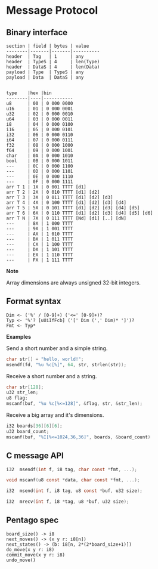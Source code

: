 # Message Protocol


## Binary interface

```
section | field | bytes | value
--------|-------|-------|----------
header  | Tag   | 1     | any
header  | TypeS | 4     | len(Type)
header  | DataS | 4     | len(Data)
payload | Type  | TypeS | any
payload | Data  | DataS | any


type    |hex |bin
--------|----|-----------
u8      | 00 | 0 000 0000
u16     | 01 | 0 000 0001
u32     | 02 | 0 000 0010
u64     | 03 | 0 000 0011
i8      | 04 | 0 000 0100
i16     | 05 | 0 000 0101
i32     | 06 | 0 000 0110
i64     | 07 | 0 000 0111
f32     | 08 | 0 000 1000
f64     | 09 | 0 000 1001
char    | 0A | 0 000 1010
bool    | 0B | 0 000 1011
---     | 0C | 0 000 1100
---     | 0D | 0 000 1101
---     | 0E | 0 000 1110
---     | 0F | 0 000 1111
arr T 1 | 1X | 0 001 TTTT [d1]                         
arr T 2 | 2X | 0 010 TTTT [d1] [d2]                    
arr T 3 | 3X | 0 011 TTTT [d1] [d2] [d3]               
arr T 4 | 4X | 0 100 TTTT [d1] [d2] [d3] [d4]          
arr T 5 | 5X | 0 101 TTTT [d1] [d2] [d3] [d4] [d5]     
arr T 6 | 6X | 0 110 TTTT [d1] [d2] [d3] [d4] [d5] [d6]
arr T N | 7X | 0 111 TTTT [Nd] [d1] [..] [dN]          
---     | 8X | 1 000 TTTT
---     | 9X | 1 001 TTTT
---     | AX | 1 010 TTTT
---     | BX | 1 011 TTTT
---     | CX | 1 100 TTTT
---     | DX | 1 101 TTTT
---     | EX | 1 110 TTTT
---     | FX | 1 111 TTTT
```

**Note**

Array dimensions are always unsigned 32-bit integers.


## Format syntax

```peg
Dim <- ('%' / [0-9]+) ('<=' [0-9]+)?
Typ <- '%'? [uUiIfFcb] ('[' Dim (',' Dim)* ']')?
Fmt <- Typ*
```

**Examples**

Send a short number and a simple string.

```c
char str[] = "hello, world!";
msendf(fd, "%u %c[%]", 64, str, strlen(str));
```

Receive a short number and a string.

```c
char str[128];
u32 str_len;
u8 flag;
mscanf(buf, "%u %c[%<=128]", &flag, str, &str_len);
```

Receive a big array and it's dimensions.

```c
i32 boards[36][6][6];
u32 board_count;
mscanf(buf, "%I[%<=1024,36,36]", boards, &board_count)
```


## C message API

```c
i32  msendf(int f, i8 tag, char const *fmt, ...);

void mscanf(u8 const *data, char const *fmt, ...);

i32  msend(int f, i8 tag, u8 const *buf, u32 size);

i32  mrecv(int f, i8 *tag, u8 *buf, u32 size);
```

## Pentago spec

```
board_size() -> i8
next_moves() -> (x y r: i8[n])
next_states() -> (b: i8[n, 2*(2*board_size+1)])
do_move(x y r: i8)
commit_move(x y r: i8)
undo_move()
```

